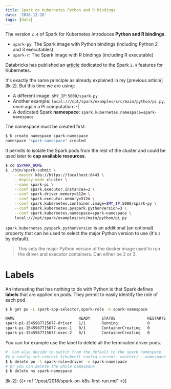 ```yaml
---
title: Spark on Kubernetes Python and R bindings
date: '2018-12-28'
tags: [data]
---
```


The version `2.4` of Spark for Kubernetes introduces **Python and R bindings**.

- `spark-py`: The Spark image with Python bindings (including Python 2 and 3 executables)
- `spark-r`: The Spark image with R bindings (including R executable)

Databricks has published an [article][lk-1] dedicated to the Spark `2.4` features for Kubernetes. 

It's exactly the same principle as already explained in my [previous article][lk-2]. But this time we are using:

- A different image: `$MY_IP:5000/spark-py`
- Another example: `local:///opt/spark/examples/src/main/python/pi.py`, once again a Pi computation :-|
- A dedicated Spark **namespace**: `spark.kubernetes.namespace=spark-namespace`

The namespace must be created first:

```bash
$ k create namespace spark-namespace
namespace "spark-namespace" created
```

It permits to isolate the Spark pods from the rest of the cluster and could be used later to **cap available resources**.

```bash
$ cd $SPARK_HOME
$ ./bin/spark-submit \
    --master k8s://https://localhost:6443 \
    --deploy-mode cluster \
    --name spark-pi \
    --conf spark.executor.instances=2 \
    --conf spark.driver.memory=512m \
    --conf spark.executor.memory=512m \
    --conf spark.kubernetes.container.image=$MY_IP:5000/spark-py \
    --conf spark.kubernetes.pyspark.pythonVersion=3 \
    --conf spark.kubernetes.namespace=spark-namespace \
    local:///opt/spark/examples/src/main/python/pi.py
```

`spark.kubernetes.pyspark.pythonVersion` is an additional (an optional) property that can be used to select the major Python version to use (it's `2` by default).

> This sets the major Python version of the docker image used to run the driver and executor containers. Can either be 2 or 3.

# Labels

An interesting that has nothing to do with Python is that Spark defines **labels** that are applied on pods. They permit to easily identify the role of each pod.

```bash
$ k get po -L spark-app-selector,spark-role -n spark-namespace

NAME                            READY     STATUS              RESTARTS   AGE       SPARK-APP-SELECTOR                       SPARK-ROLE
spark-pi-1545987715677-driver   1/1       Running             0          12s       spark-c4e28a2ef3d14cfda16c007383318c79   driver
spark-pi-1545987715677-exec-1   0/1       ContainerCreating   0          1s        spark-application-1545987726694          executor
spark-pi-1545987715677-exec-2   0/1       ContainerCreating   0          1s        spark-application-1545987726694          executor
```

You can for example use the label to delete all the terminated driver pods.

```bash
#  Can also decide to switch from the default to the spark namespace
#$ k config set-context $(kubectl config current- context) --namespace spark-namespace
$ k delete po -l spark-role=driver -n spark-namespace
# Or you can delete the whole namespace
$ k delete ns spark-namespace
```

[lk-1]: https://databricks.com/blog/2018/09/26/whats-new-for-apache-spark-on-kubernetes-in-the-upcoming-apache-spark-2-4-release.html
[lk-2]: {{< ref "/post/2018/spark-on-k8s-first-run.md" >}}